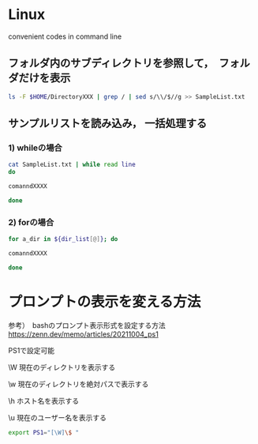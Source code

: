 # Linux
convenient codes in command line 


## フォルダ内のサブディレクトリを参照して，　フォルダだけを表示
```sh
ls -F $HOME/DirectoryXXX | grep / | sed s/\\/$//g >> SampleList.txt   
```

## サンプルリストを読み込み， 一括処理する
### 1) whileの場合
```sh
cat SampleList.txt | while read line
do

comanndXXXX

done
```

### 2) forの場合
```sh
for a_dir in ${dir_list[@]}; do

comanndXXXX

done

```


# プロンプトの表示を変える方法
参考）　bashのプロンプト表示形式を設定する方法　https://zenn.dev/memo/articles/20211004_ps1

PS1で設定可能

\W  現在のディレクトリを表示する　

\w 現在のディレクトリを絶対パスで表示する

\h ホスト名を表示する

\u 現在のユーザー名を表示する


```sh
export PS1="[\W]\$ "
```
